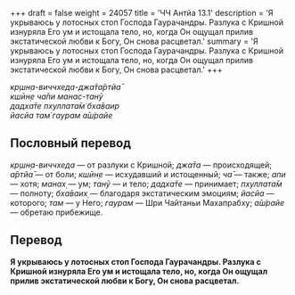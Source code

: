 +++
draft = false
weight = 24057
title = 'ЧЧ Антйа 13.1'
description = 'Я укрываюсь у лотосных стоп Господа Гаурачандры. Разлука с Кришной изнуряла Его ум и истощала тело, но, когда Он ощущал прилив экстатической любви к Богу, Он снова расцветал.'
summary = 'Я укрываюсь у лотосных стоп Господа Гаурачандры. Разлука с Кришной изнуряла Его ум и истощала тело, но, когда Он ощущал прилив экстатической любви к Богу, Он снова расцветал.'
+++

_кр̣шн̣а-виччхеда-джа̄та̄ртйа̄  
кшӣн̣е ча̄пи манас-танӯ  
дадха̄те пхуллата̄м̇ бха̄ваир  
йасйа там̇ гаурам а̄ш́райе_

## Пословный перевод

_кр̣шн̣а_\-_виччхеда_ — от разлуки с Кришной; _джа̄та_ — происходящей; _а̄ртйа̄_ — от боли; _кшӣн̣е_ — исхудавший и истощенный; _ча̄_ — также; _апи_ — хотя; _манах̣_ — ум; _танӯ_ — и тело; _дадха̄те_ — принимает; _пхуллата̄м_ — полноту; _бха̄ваих̣_ — благодаря экстатическим эмоциям; _йасйа_ — которого; _там_ — у Него; _гаурам_ — Шри Чайтаньи Махапрабху; _а̄ш́райе_ — обретаю прибежище.

## Перевод

**Я укрываюсь у лотосных стоп Господа Гаурачандры. Разлука с Кришной изнуряла Его ум и истощала тело, но, когда Он ощущал прилив экстатической любви к Богу, Он снова расцветал.**

